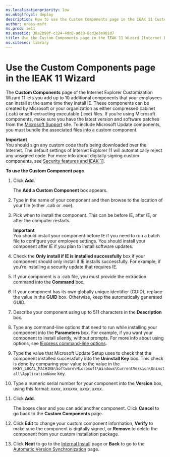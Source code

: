 ```yaml
---
ms.localizationpriority: low
ms.mktglfcycl: deploy
description: How to use the Custom Components page in the IEAK 11 Customization Wizard to add additional components for your employees to install with IE.
author: eross-msft
ms.prod: ie11
ms.assetid: 38a2b90f-c324-4dc8-ad30-8cd3e3e901d7
title: Use the Custom Components page in the IEAK 11 Wizard (Internet Explorer Administration Kit 11 for IT Pros)
ms.sitesec: library
---
```



# Use the Custom Components page in the IEAK 11 Wizard
The **Custom Components** page of the Internet Explorer Customization Wizard 11 lets you add up to 10 additional components that your employees can install at the same time they install IE. These components can be created by Microsoft or your organization as either compressed cabinet (.cab) or self-extracting executable (.exe) files. If you’re using Microsoft components, make sure you have the latest version and software patches from the [Microsoft Support](https://go.microsoft.com/fwlink/p/?LinkId=258658) site. To include Microsoft Update components, you must bundle the associated files into a custom component.

**Important**<br>You should sign any custom code that’s being downloaded over the Internet. The default settings of Internet Explorer 11 will automatically reject any unsigned code. For more info about digitally signing custom components, see [Security features and IEAK 11](security-and-ieak11.md).

**To use the Custom Component page**

1.  Click **Add**.<p>
The **Add a Custom Component** box appears.

2.  Type in the name of your component and then browse to the location of your file (either .cab or .exe).

3.  Pick when to install the component. This can be before IE, after IE, or after the computer restarts.<p>
**Important**<br>You should install your component before IE if you need to run a batch file to configure your employee settings. You should install your component after IE if you plan to install software updates. 

4.  Check the **Only install if IE is installed successfully** box if your component should only install if IE installs successfully. For example, if you’re installing a security update that requires IE.

5.  If your component is a .cab file, you must provide the extraction command into the **Command** box.

6.  If your component has its own globally unique identifier (GUID), replace the value in the **GUID** box. Otherwise, keep the automatically generated GUID.

7.  Describe your component using up to 511 characters in the **Description** box.

8.  Type any command-line options that need to run while installing your component into the **Parameters** box. For example, if you want your component to install silently, without prompts. For more info about using options, see [IExpress command-line options](iexpress-command-line-options.md).

9.  Type the value that Microsoft Update Setup uses to check that the component installed successfully into the **Uninstall Key** box. This check is done by comparing your value to the value in the `HKEY_LOCAL_MACHINE\Software\Microsoft\Windows\CurrentVersion\Uninstall\ApplicationName` key.

10. Type a numeric serial number for your component into the **Version** box, using this format: *xxxx*, *xxxxxx*, *xxxx*, *xxxx*.

11. Click **Add**.<p>
The boxes clear and you can add another component. Click **Cancel** to go back to the **Custom Components** page.

12. Click **Edit** to change your custom component information, **Verify** to make sure the component is digitally signed, or **Remove** to delete the component from your custom installation package.

13. Click **Next** to go to the [Internal Install](internal-install-ieak11-wizard.md) page or **Back** to go to the [Automatic Version Synchronization](auto-version-sync-ieak11-wizard.md) page.

 

 





